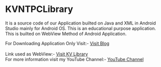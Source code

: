 # KVNTPCLibrary
It is a source code of our Application builted on Java and XML in Android Studio mainly for Android OS.
This is an educational purpose application.
This is builted on WebView Method of Android Application.<br/>

For Downloading Application Only Visit:- <a href="https://abhishekyadavindia.blogspot.com/">Visit Blog</a><br/>
<br/>
Link used as WebView:- <a href="https://kvntpclibrary.wordpress.com/">Visit KV Library</a>
<br/>
For more information visit my YouTube Channel:- <a href="https://www.youtube.com/channel/UCpWAaAz70iWB5h-BayZPqig">YouTube Channel</a> 
